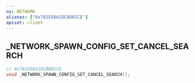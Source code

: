 ```yaml
---
ns: NETWORK
aliases: ["0x765E60A1DCB8B1CE"]
apiset: client
---
```

## _NETWORK_SPAWN_CONFIG_SET_CANCEL_SEARCH

```c
// 0x765E60A1DCB8B1CE
void _NETWORK_SPAWN_CONFIG_SET_CANCEL_SEARCH();
```